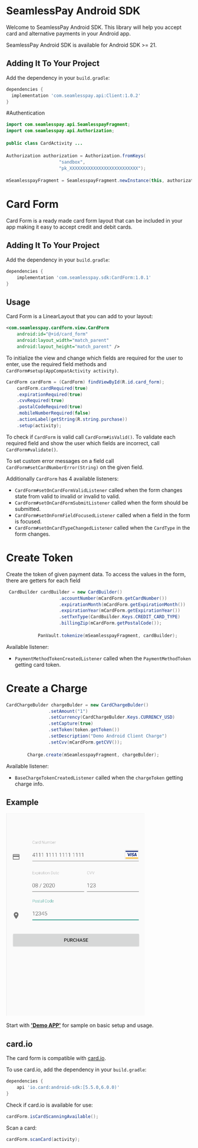 # SeamlessPay Android SDK

Welcome to SeamlessPay Android SDK. This library will help you accept card and alternative payments in your Android app.

SeamlessPay Android SDK is available for Android SDK >= 21.

## Adding It To Your Project

Add the dependency in your `build.gradle`:

```groovy
dependencies {
  implementation 'com.seamlesspay.api:Client:1.0.2'
}
```

#Authentication

```java
import com.seamlesspay.api.SeamlesspayFragment;
import com.seamlesspay.api.Authorization;

public class CardActivity ...

Authorization authorization = Authorization.fromKeys(
                    "sandbox",
                    "pk_XXXXXXXXXXXXXXXXXXXXXXXXXX");

mSeamlesspayFragment = SeamlesspayFragment.newInstance(this, authorization);
```

# Card Form

Card Form is a ready made card form layout that can be included in your app making it easy to
accept credit and debit cards.

## Adding It To Your Project

Add the dependency in your `build.gradle`:

```groovy
dependencies {
    implementation 'com.seamlesspay.sdk:CardForm:1.0.1'
}
```

## Usage

Card Form is a LinearLayout that you can add to your layout:

```xml
<com.seamlesspay.cardform.view.CardForm
    android:id="@+id/card_form"
    android:layout_width="match_parent"
    android:layout_height="match_parent" />
```

To initialize the view and change which fields are required for the user to enter, use the required
field methods and `CardForm#setup(AppCompatActivity activity)`.

```java
CardForm cardForm = (CardForm) findViewById(R.id.card_form);
    cardForm.cardRequired(true)
    .expirationRequired(true)
    .cvvRequired(true)
    .postalCodeRequired(true)
    .mobileNumberRequired(false)
    .actionLabel(getString(R.string.purchase))
    .setup(activity);
```

To check if `CardForm` is valid call `CardForm#isValid()`. To validate each required field
and show the user which fields are incorrect, call `CardForm#validate()`.

To set custom error messages on a field call `CardForm#setCardNumberError(String)` on the given field.

Additionally `CardForm` has 4 available listeners:

* `CardForm#setOnCardFormValidListener` called when the form changes state from valid to invalid or invalid to valid.
* `CardForm#setOnCardFormSubmitListener` called when the form should be submitted.
* `CardForm#setOnFormFieldFocusedListener` called when a field in the form is focused.
* `CardForm#setOnCardTypeChangedListener` called when the `CardType` in the form changes.

# Create Token

Create the token of given payment data.
To access the values in the form, there are getters for each field

```java
 CardBuilder cardBuilder = new CardBuilder()
                    .accountNumber(mCardForm.getCardNumber())
                    .expirationMonth(mCardForm.getExpirationMonth())
                    .expirationYear(mCardForm.getExpirationYear())
                    .setTxnType(CardBuilder.Keys.CREDIT_CARD_TYPE)
                    .billingZip(mCardForm.getPostalCode());

            PanVault.tokenize(mSeamlesspayFragment, cardBuilder);
```
Available listener:
* `PaymentMethodTokenCreatedListener` called when the `PaymentMethodToken` getting card token.

# Create a Charge

```java
CardChargeBulder chargeBulder = new CardChargeBulder()
                .setAmount("1")
                .setCurrency(CardChargeBulder.Keys.CURRENCY_USD)
                .setCapture(true)
                .setToken(token.getToken())
                .setDescription("Demo Android Client Charge")
                .setCvv(mCardForm.getCVV());

        Charge.create(mSeamlesspayFragment, chargeBulder);
```
Available listener:
* `BaseChargeTokenCreatedListener` called when the `chargeToken` getting charge info.

## Example
![](/files/cardform.png)

Start with [**'Demo APP'**](https://github.com/seamlesspay/seamlesspay-android/tree/dev/Demo) for sample on basic setup and usage.

## card.io

The card form is compatible with [card.io](https://github.com/card-io/card.io-Android-SDK).

To use card.io, add the dependency in your `build.gradle`:

```groovy
dependencies {
    api 'io.card:android-sdk:[5.5.0,6.0.0)'
}
```

Check if card.io is available for use:

```java
cardForm.isCardScanningAvailable();
```

Scan a card:

```java
cardForm.scanCard(activity);
```